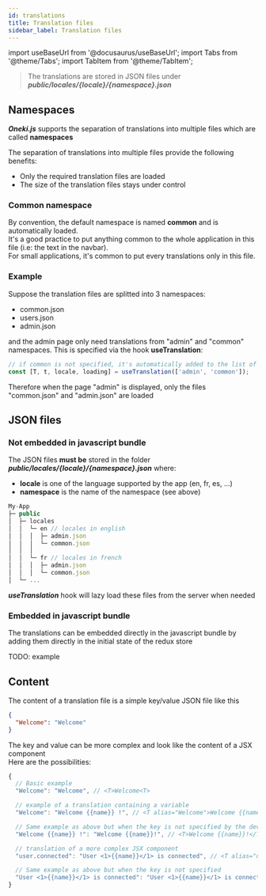 ```yaml
---
id: translations
title: Translation files
sidebar_label: Translation files
---
```

import useBaseUrl from '@docusaurus/useBaseUrl';
import Tabs from '@theme/Tabs';
import TabItem from '@theme/TabItem';

> The translations are stored in JSON files under ***public/locales/{locale}/{namespace}.json***

## Namespaces

***Oneki.js*** supports the separation of translations into multiple files which are called **namespaces**

The separation of translations into multiple files provide the following benefits:
- Only the required translation files are loaded
- The size of the translation files stays under control

### Common namespace
By convention, the default namespace is named **common** and is automatically loaded.<br/>
It's a good practice to put anything common to the whole application in this file (i.e: the text in the navbar). <br/>
For small applications, it's common to put every translations only in this file.

### Example
Suppose the translation files are splitted into 3 namespaces:
- common.json
- users.json
- admin.json

and the admin page only need translations from "admin" and "common" namespaces. This is specified via the hook **useTranslation**:

```javascript
// if common is not specified, it's automatically added to the list of required namespaces
const [T, t, locale, loading] = useTranslation(['admin', 'common']); 
```

Therefore when the page "admin" is displayed, only the files "common.json" and "admin.json" are loaded

## JSON files
### Not embedded in javascript bundle
The JSON files **must be** stored in the folder ***public/locales/{locale}/{namespace}.json*** where:
- **locale** is one of the language supported by the app (en, fr, es, ...)
- **namespace** is the name of the namespace (see above)

```javascript
My-App
├─ public
│  ├─ locales
│  │  └─ en // locales in english
│  │  │  ├─ admin.json
│  │  │  └─ common.json 
│  │  │
│  │  └─ fr // locales in french
│  │  │  ├─ admin.json
│  │  │  └─ common.json 
│  └─ ...
```
***useTranslation*** hook will lazy load these files from the server when needed

### Embedded in javascript bundle
The translations can be embedded directly in the javascript bundle by adding them directly in the initial state of the redux store

TODO: example

## Content
The content of a translation file is a simple key/value JSON file like this

```json
{
  "Welcome": "Welcome"
}
```

The key and value can be more complex and look like the content of a JSX component<br/>
Here are the possibilities:

```javascript
{
  // Basic example
  "Welcome": "Welcome", // <T>Welcome<T>

  // example of a translation containing a variable
  "Welcome": "Welcome {{name}} !", // <T alias="Welcome">Welcome {{name}} !</T>

  // Same example as above but when the key is not specified by the developer.
  "Welcome {{name}} !": "Welcome {{name}}!", // <T>Welcome {{name}}!</T>

  // translation of a more complex JSX component
  "user.connected": "User <1>{{name}}</1> is connected", // <T alias="user.connected">User <b>{{name}}</b> is connected</T>

  // Same example as above but when the key is not specified
  "User <1>{{name}}</1> is connected": "User <1>{{name}}</1> is connected" // <T>User <b>{{name}}</b> is connected</T>
}
```
